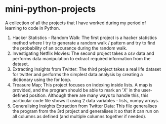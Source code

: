 # mini-python-projects
A collection of all the projects that I have worked during my period of learning to code in Python. 

1. Hacker Statistics - Random Walk:
   The first project is a hacker statistics method where I try to generate a random walk / pattern and try to find the probability of an occurance during the random walk.
2. Investigating Netflix Movies:
   The second project takes a csv data and performs data manipulation to extract required information from the dataset.
3. Extracting Insights from Twitter:
   The third project takes a real life dataset for twitter and performs the simplest data analysis by creating a dictionary using the for loop. 
4. Treasure Map;
   This project focuses on indexing inside lists. A map is provided, and the program should be able to mark an 'X' in the user-defined position. Although there are many ways to handle this, this particular code 
   file shows it using 2 data variables - lists, numpy arrays.
5. Generalising Insights Extraction from Twitter Data:
   This file generalises the program from the 3rd project and generalises it so that it can run on all columns as defined (and multiple columns together if needed).  
